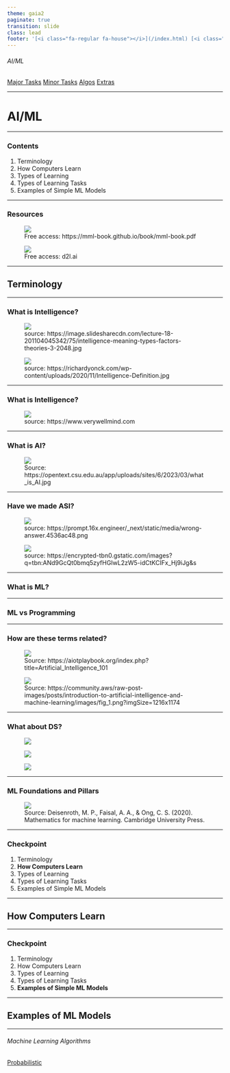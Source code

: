 ```yaml
---
theme: gaia2
paginate: true
transition: slide
class: lead
footer: '[<i class="fa-regular fa-house"></i>](/index.html) [<i class="fa-regular fa-circle-up"></i>](../index.html) [<i class="fa-regular fa-circle-left"></i>](#1)'
---
```



###### AI/ML

<div class="dashboard-tiles">
  <a class="tile-link" href="major/index.html" style="--tile-bg-img:url('/assets/2025-10-01-08-41-30.png');">Major Tasks</a>
  <a class="tile-link" href="minor/index.html" style="--tile-bg-img:url('/assets/2025-10-01-08-35-30.png');">Minor Tasks</a>
  <a class="tile-link" href="mlalgos/index.html" style="--tile-bg-img:url('/assets/2025-10-01-08-47-10.png');">Algos</a>
  <a class="tile-link" href="extras/index.html" style="--tile-bg-img:url('/assets/2025-10-01-11-36-59.png');">Extras</a>
</div>

---

<!-- _class: lead invert -->

# AI/ML

---

### Contents

1) Terminology
2) How Computers Learn
3) Types of Learning
4) Types of Learning Tasks
5) Examples of Simple ML Models

---

### Resources

<div class="figrow">
  <figure data-marpit-fragment>
    <img src="/assets/2025-10-05-09-49-36.png">
    <figcaption>Free access: https://mml-book.github.io/book/mml-book.pdf</figcaption>
  </figure>

  <figure data-marpit-fragment>
    <img src="/assets/2025-10-05-09-08-25.png">
    <figcaption>Free access: d2l.ai</figcaption>
  </figure>
</div>

---


## Terminology

---

### What is Intelligence?

<div class="figrow">
<figure data-marpit-fragment>
  <img src="/assets/2025-10-08-16-14-52.png">
  <figcaption>source: https://image.slidesharecdn.com/lecture-18-201104045342/75/intelligence-meaning-types-factors-theories-3-2048.jpg</figcaption>
</figure>
<figure data-marpit-fragment>
  <img src="/assets/2025-10-08-16-15-51.png">
  <figcaption>source: https://richardyonck.com/wp-content/uploads/2020/11/Intelligence-Definition.jpg</figcaption>
</figure>
</div>

---

### What is Intelligence?

<div class="figrow">
<figure data-marpit-fragment>
  <img src="/assets/2025-10-08-15-05-35.png">
  <figcaption>source: https://www.verywellmind.com</figcaption>
</figure>
</div>

---

### What is AI?

<div class="figrow"><figure data-marpit-fragment>
  <img src="/assets/2025-10-03-14-20-49.png">
  <figcaption>Source: https://opentext.csu.edu.au/app/uploads/sites/6/2023/03/what_is_AI.jpg</figcaption>
</figure></div>

---

### Have we made ASI?

<div class="figrow">
<figure data-marpit-fragment>
  <img src="/assets/2025-10-08-16-25-07.png">
  <figcaption>source: https://prompt.16x.engineer/_next/static/media/wrong-answer.4536ac48.png</figcaption>
</figure>
<figure data-marpit-fragment>
  <img src="/assets/2025-10-08-16-27-19.png">
  <figcaption>source: https://encrypted-tbn0.gstatic.com/images?q=tbn:ANd9GcQt0bmq5zyfHGIwL2zW5-idCtKCIFx_Hj9iJg&s</figcaption>
</figure>
</div>

---

### What is ML?

---

### ML vs Programming

---

### How are these terms related?

<div class="figrow"><figure data-marpit-fragment >
  <img src="/assets/2025-10-07-22-42-13.png">
  <figcaption>Source: https://aiotplaybook.org/index.php?title=Artificial_Intelligence_101 </figcaption>
</figure>

<figure data-marpit-fragment >
  <img src="/assets/2025-10-07-22-57-05.png">
  <figcaption>Source: https://community.aws/raw-post-images/posts/introduction-to-artificial-intelligence-and-machine-learning/images/fig_1.png?imgSize=1216x1174</figcaption>
</figure></div>

---

### What about DS?

<div class="figrow">
<figure data-marpit-fragment>
  <img src="/assets/2025-10-08-12-44-46.png">
  <figcaption></figcaption>
</figure>
<figure data-marpit-fragment>
  <img src="/assets/2025-10-08-12-45-11.png">
  <figcaption></figcaption>
</figure>
<figure data-marpit-fragment>
  <img src="/assets/2025-10-08-12-46-10.png">
  <figcaption></figcaption>
</figure>
</div>

---

### ML Foundations and Pillars

<div class="figrow">
<figure data-marpit-fragment>
  <img src="/assets/2025-10-08-13-03-46.png">
  <figcaption>Source: Deisenroth, M. P., Faisal, A. A., & Ong, C. S. (2020). Mathematics for machine learning. Cambridge University Press.</figcaption>
</figure>
</div>

---


### Checkpoint

1. Terminology
2. **How Computers Learn**
3. Types of Learning
4. Types of Learning Tasks
5. Examples of Simple ML Models



---

## How Computers Learn

---

### Checkpoint

1. Terminology
2. How Computers Learn
3. Types of Learning
4. Types of Learning Tasks
5. **Examples of Simple ML Models**

---

## Examples of ML Models

---

###### Machine Learning Algorithms

<div class="dashboard-tiles">
  <a class="tile-link" href="aiml/mlalgos/prob.html" style="--tile-bg-img:url('assets/2025-10-02-08-38-50.png');">Probabilistic</a>
</div>
